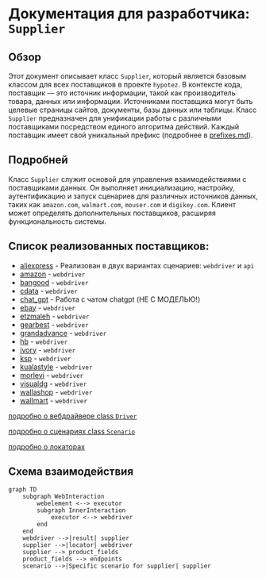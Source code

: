 # Документация для разработчика: `Supplier`

## Обзор

Этот документ описывает класс `Supplier`, который является базовым классом для всех поставщиков в проекте `hypotez`. В контексте кода, поставщик — это источник информации, такой как производитель товара, данных или информации. Источниками поставщика могут быть целевые страницы сайтов, документы, базы данных или таблицы. Класс `Supplier` предназначен для унификации работы с различными поставщиками посредством единого алгоритма действий. Каждый поставщик имеет свой уникальный префикс (подробнее в [prefixes.md](prefixes.md)).

## Подробней

Класс `Supplier` служит основой для управления взаимодействиями с поставщиками данных. Он выполняет инициализацию, настройку, аутентификацию и запуск сценариев для различных источников данных, таких как `amazon.com`, `walmart.com`, `mouser.com` и `digikey.com`. Клиент может определять дополнительных поставщиков, расширяя функциональность системы.

## Список реализованных поставщиков:

- [aliexpress](aliexpress/README.RU.MD) - Реализован в двух вариантах сценариев: `webdriver` и `api`
- [amazon](amazon/README.RU.MD) - `webdriver`
- [bangood](bangood/README.RU.MD) - `webdriver`
- [cdata](cdata/README.RU.MD) - `webdriver`
- [chat_gpt](chat_gpt/README.RU.MD) - Работа с чатом chatgpt (НЕ С МОДЕЛЬЮ!)
- [ebay](ebay/README.RU.MD) - `webdriver`
- [etzmaleh](etzmaleh/README.RU.MD) - `webdriver`
- [gearbest](gearbest/README.RU.MD) - `webdriver`
- [grandadvance](grandadvance/README.RU.MD) - `webdriver`
- [hb](hb/README.RU.MD) - `webdriver`
- [ivory](ivory/README.RU.MD) - `webdriver`
- [ksp](ksp/README.RU.MD) - `webdriver`
- [kualastyle](kualastyle/README.RU.MD) - `webdriver`
- [morlevi](morlevi/README.RU.MD) - `webdriver`
- [visualdg](visualdg/README.RU.MD) - `webdriver`
- [wallashop](wallashop/README.RU.MD) - `webdriver`
- [wallmart](wallmart/README.RU.MD) - `webdriver`

[подробно о вебдрайвере class `Driver`](https://github.com/hypo69/hypotez/blob/master/docs/ru/src/webdriver/driver.py.md)

[подробно о сценариях class `Scenario`](https://github.com/hypo69/hypotez/blob/master/docs/ru/src/scenario/executor.py.md)

[подробно о локаторах](https://github.com/hypo69/hypotez/blob/master/docs/ru/src/suppliers/locator.ru.md)

## Схема взаимодействия

```mermaid
graph TD
    subgraph WebInteraction
        webelement <--> executor
        subgraph InnerInteraction
            executor <--> webdriver
        end
    end
    webdriver -->|result| supplier
    supplier -->|locator| webdriver
    supplier --> product_fields
    product_fields --> endpoints
    scenario -->|Specific scenario for supplier| supplier